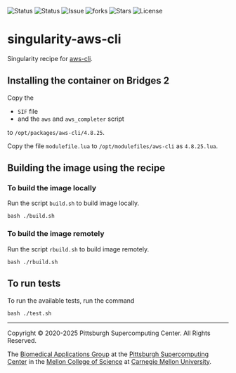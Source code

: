 ![Status](https://github.com/pscedu/singularity-aws-cli/actions/workflows/main.yml/badge.svg)
![Status](https://github.com/pscedu/singularity-aws-cli/actions/workflows/pretty.yml/badge.svg)
![Issue](https://img.shields.io/github/issues/pscedu/singularity-aws-cli)
![forks](https://img.shields.io/github/forks/pscedu/singularity-aws-cli)
![Stars](https://img.shields.io/github/stars/pscedu/singularity-aws-cli)
![License](https://img.shields.io/github/license/pscedu/singularity-aws-cli)

# singularity-aws-cli
Singularity recipe for [aws-cli](https://aws.amazon.com/cli/).

## Installing the container on Bridges 2
Copy the

* `SIF` file
* and the `aws` and `aws_completer` script

to `/opt/packages/aws-cli/4.8.25`.

Copy the file `modulefile.lua` to `/opt/modulefiles/aws-cli` as `4.8.25.lua`.

## Building the image using the recipe
### To build the image locally
Run the script `build.sh` to build image locally.

```
bash ./build.sh
```

### To build the image remotely
Run the script `rbuild.sh` to build image remotely.

```
bash ./rbuild.sh
```

## To run tests
To run the available tests, run the command

```
bash ./test.sh
```

---
Copyright © 2020-2025 Pittsburgh Supercomputing Center. All Rights Reserved.

The [Biomedical Applications Group](https://www.psc.edu/biomedical-applications/) at the [Pittsburgh Supercomputing Center](http://www.psc.edu) in the [Mellon College of Science](https://www.cmu.edu/mcs/) at [Carnegie Mellon University](http://www.cmu.edu).
